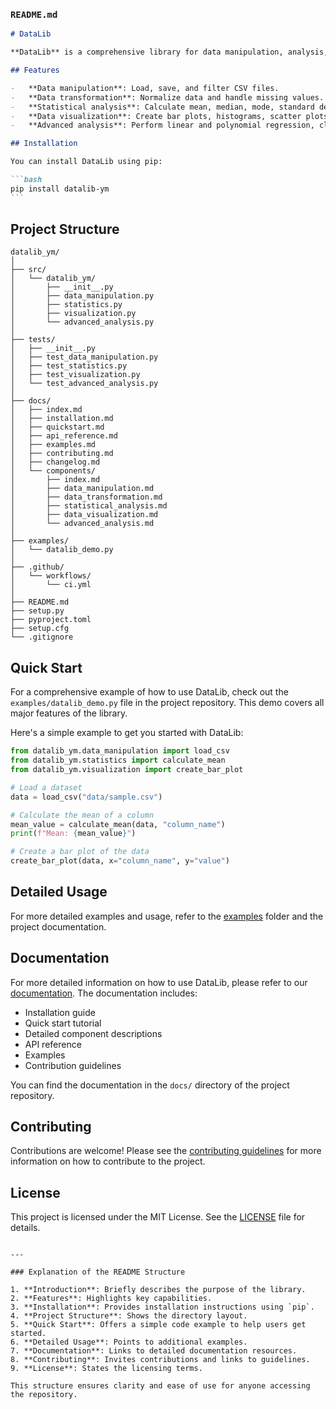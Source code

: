 ### `README.md`

````markdown
# DataLib

**DataLib** is a comprehensive library for data manipulation, analysis, and visualization in Python.

## Features

-   **Data manipulation**: Load, save, and filter CSV files.
-   **Data transformation**: Normalize data and handle missing values.
-   **Statistical analysis**: Calculate mean, median, mode, standard deviation, correlation, and perform statistical tests.
-   **Data visualization**: Create bar plots, histograms, scatter plots, and correlation matrices.
-   **Advanced analysis**: Perform linear and polynomial regression, classification (logistic regression, decision trees, k-NN), and clustering (k-means, PCA).

## Installation

You can install DataLib using pip:

```bash
pip install datalib-ym
```
````

## Project Structure

```
datalib_ym/
│
├── src/
│   └── datalib_ym/
│       ├── __init__.py
│       ├── data_manipulation.py
│       ├── statistics.py
│       ├── visualization.py
│       └── advanced_analysis.py
│
├── tests/
│   ├── __init__.py
│   ├── test_data_manipulation.py
│   ├── test_statistics.py
│   ├── test_visualization.py
│   └── test_advanced_analysis.py
│
├── docs/
│   ├── index.md
│   ├── installation.md
│   ├── quickstart.md
│   ├── api_reference.md
│   ├── examples.md
│   ├── contributing.md
│   ├── changelog.md
│   └── components/
│       ├── index.md
│       ├── data_manipulation.md
│       ├── data_transformation.md
│       ├── statistical_analysis.md
│       ├── data_visualization.md
│       └── advanced_analysis.md
│
├── examples/
│   └── datalib_demo.py
│
├── .github/
│   └── workflows/
│       └── ci.yml
│
├── README.md
├── setup.py
├── pyproject.toml
├── setup.cfg
└── .gitignore
```

## Quick Start

For a comprehensive example of how to use DataLib, check out the `examples/datalib_demo.py` file in the project repository. This demo covers all major features of the library.

Here's a simple example to get you started with DataLib:

```python
from datalib_ym.data_manipulation import load_csv
from datalib_ym.statistics import calculate_mean
from datalib_ym.visualization import create_bar_plot

# Load a dataset
data = load_csv("data/sample.csv")

# Calculate the mean of a column
mean_value = calculate_mean(data, "column_name")
print(f"Mean: {mean_value}")

# Create a bar plot of the data
create_bar_plot(data, x="column_name", y="value")
```

## Detailed Usage

For more detailed examples and usage, refer to the [examples](examples/) folder and the project documentation.

## Documentation

For more detailed information on how to use DataLib, please refer to our [documentation](docs/index.md). The documentation includes:

-   Installation guide
-   Quick start tutorial
-   Detailed component descriptions
-   API reference
-   Examples
-   Contribution guidelines

You can find the documentation in the `docs/` directory of the project repository.

## Contributing

Contributions are welcome! Please see the [contributing guidelines](docs/contributing.md) for more information on how to contribute to the project.

## License

This project is licensed under the MIT License. See the [LICENSE](LICENSE) file for details.

```

---

### Explanation of the README Structure

1. **Introduction**: Briefly describes the purpose of the library.
2. **Features**: Highlights key capabilities.
3. **Installation**: Provides installation instructions using `pip`.
4. **Project Structure**: Shows the directory layout.
5. **Quick Start**: Offers a simple code example to help users get started.
6. **Detailed Usage**: Points to additional examples.
7. **Documentation**: Links to detailed documentation resources.
8. **Contributing**: Invites contributions and links to guidelines.
9. **License**: States the licensing terms.

This structure ensures clarity and ease of use for anyone accessing the repository.
```
